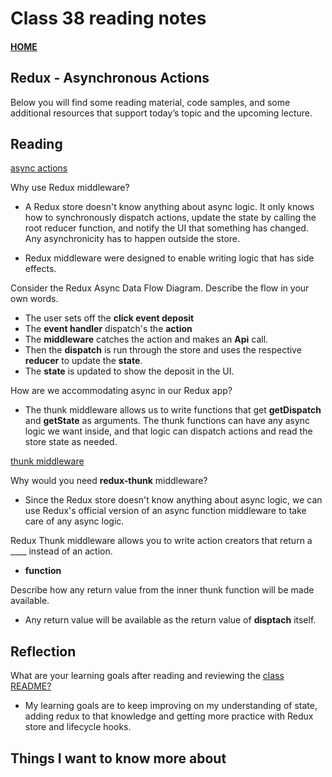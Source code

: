 # Class 38 reading notes

#### [HOME](https://cesarderio.github.io/reading-notes/)

## Redux - Asynchronous Actions

Below you will find some reading material, code samples, and some additional resources that support today’s topic and the upcoming lecture.

## Reading

[async actions](https://redux.js.org/advanced/asyncactions)

Why use Redux middleware?

* A Redux store doesn't know anything about async logic. It only knows
  how to synchronously dispatch actions, update the state by calling the root reducer function, and notify the UI that something has changed. Any asynchronicity has to happen outside the store.

* Redux middleware were designed to enable writing logic that has side
  effects.

Consider the Redux Async Data Flow Diagram. Describe the flow in your own words.

* The user sets off the **click event deposit**
* The **event handler** dispatch's the **action**
* The **middleware** catches the action and makes
  an **Api** call.
* Then the **dispatch** is run through the store
  and uses the respective **reducer** to update the **state**.
* The **state** is updated to show the deposit in
  the UI.

How are we accommodating async in our Redux app?

* The thunk middleware allows us to write functions that get
  **getDispatch** and **getState** as arguments. The thunk functions can have any async logic we want inside, and that logic can dispatch actions and read the store state as needed.

[thunk middleware](https://github.com/reduxjs/redux-thunk)

Why would you need **redux-thunk** middleware?

* Since the Redux store doesn't know anything about async logic, we can
  use Redux's official version of an async function middleware to take care of any async logic.

Redux Thunk middleware allows you to write action creators that return a ____ instead of an action.

* **function**

Describe how any return value from the inner thunk function will be made available.

* Any return value will be available as the return value of
  **disptach** itself.

## Reflection

What are your learning goals after reading and reviewing the [class README?](https://codefellows.github.io/code-401-javascript-guide/curriculum/class-38/)

* My learning goals are to keep improving on my understanding of state,
  adding redux to that knowledge and getting more practice with Redux store and lifecycle hooks.

## Things I want to know more about
